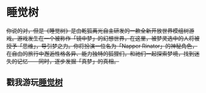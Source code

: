 # 睡觉树

<del>你说的对，但是《睡觉树》是由乾狐离光自主研发的一款全新开放世界模组树游戏。游戏发生在一个被称作「镜中梦」的幻想世界，在这里，被梦灵选中的人将被授予「思维」，导引梦之力。你将扮演一位名为「Napper Rinator」的神秘角色，在自由的旅行中邂逅性格各异、能力独特的狐狸们，和祂们一起探索梦境，找到迷失的记忆——同时，逐步发掘「真梦」的真相。</del>

<h2>戳我游玩<a href="/theSleepTree/game.html">睡觉树</a></h2>